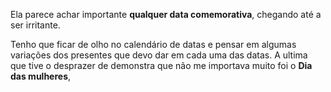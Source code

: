 Ela parece achar importante **qualquer data comemorativa**, chegando até a ser irritante. 

Tenho que ficar de olho no calendário de datas e pensar em algumas variações dos presentes que devo dar em cada uma das datas. A ultima que tive o desprazer de demonstra que não me importava muito foi o **Dia das mulheres**, 